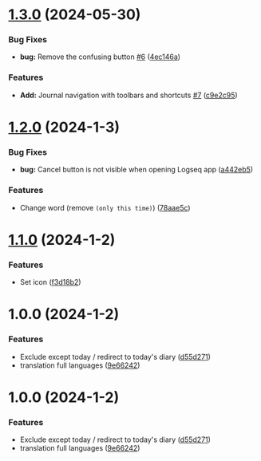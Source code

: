 # [1.3.0](https://github.com/YU000jp/logseq-plugin-single-journal/compare/v1.2.0...v1.3.0) (2024-05-30)


### Bug Fixes

* **bug:** Remove the confusing button [#6](https://github.com/YU000jp/logseq-plugin-single-journal/issues/6) ([4ec146a](https://github.com/YU000jp/logseq-plugin-single-journal/commit/4ec146a133e93227430ce81927f2c5db3264e8f5))


### Features

* **Add:** Journal navigation with toolbars and shortcuts [#7](https://github.com/YU000jp/logseq-plugin-single-journal/issues/7) ([c9e2c95](https://github.com/YU000jp/logseq-plugin-single-journal/commit/c9e2c951ea021e4230a387a0490de6318fe77399))

# [1.2.0](https://github.com/YU000jp/logseq-plugin-single-journal/compare/v1.1.0...v1.2.0) (2024-1-3)


### Bug Fixes

* **bug:** Cancel button is not visible when opening Logseq app ([a442eb5](https://github.com/YU000jp/logseq-plugin-single-journal/commit/a442eb5446aab1db567ccc4cef70809bb740319d))


### Features

* Change word (remove `(only this time)`) ([78aae5c](https://github.com/YU000jp/logseq-plugin-single-journal/commit/78aae5c52eedce5d89c1afb6323657338e5119d1))

# [1.1.0](https://github.com/YU000jp/logseq-plugin-single-journal/compare/v1.0.0...v1.1.0) (2024-1-2)


### Features

* Set icon ([f3d18b2](https://github.com/YU000jp/logseq-plugin-single-journal/commit/f3d18b2917d463e620fb8814911e528275f10833))

# 1.0.0 (2024-1-2)


### Features

* Exclude except today / redirect to today's diary ([d55d271](https://github.com/YU000jp/logseq-plugin-single-journal/commit/d55d271d7ed0b30113d06e449678aac9ccc1a7da))
* translation full languages ([9e66242](https://github.com/YU000jp/logseq-plugin-single-journal/commit/9e662422594d1091a65fcb175dd54ad99dac7786))

# 1.0.0 (2024-1-2)


### Features

* Exclude except today / redirect to today's diary ([d55d271](https://github.com/YU000jp/logseq-plugin-single-journal/commit/d55d271d7ed0b30113d06e449678aac9ccc1a7da))
* translation full languages ([9e66242](https://github.com/YU000jp/logseq-plugin-single-journal/commit/9e662422594d1091a65fcb175dd54ad99dac7786))
